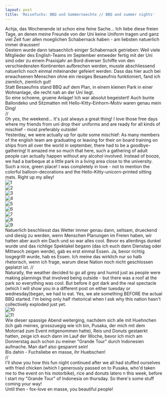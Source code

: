 ```yaml
---
layout: post
title: 'Reisefuchs: BBQ und Sommernaechte // BBQ and summer nights'
---
```


Achja, das Wochenende ist schon eine feine Sache... Ich liebe diese freien Tage, an denen meine Freunde von der Uni keine Uniform tragen und ganz viel Zeit fuer allen moeglichen Schabernack haben - am liebsten natuerlich immer draussen!  
Gestern wurde dann tatsaechlich einiger Schabernack getrieben: Weil viele Mitglieder des English-Teams im September entweder fertig mit der Uni sind oder zu einem Praxisjahr an Bord diverser Schiffe von den verschiedensten Kontinenten aufbrechen werden, musste abschliessend natuerlich noch einmal miteinander gefeiert werden. Dass das hier auch bei erwachsenen Menschen ohne ein riesiges Besaeufnis funktioniert, fand ich ziemlich, ziemlich gut!  
Statt Besaeufnis stand BBQ auf dem Plan, in einem kleinen Park in einer Wohnanlage, die recht nah an der Uni liegt.  
So eine schoene, gruene Anlage! Ich war absolut begeistert! Auch bunte Ballondeko und Sitzmatten mit Hello-Kitty-Einhorn-Motiv waren genau mein Ding!  
//  
Oh yes, the weekend... It's just always a great thing! I love those free days where my friends from uni drop their uniforms and are ready for all kinds of mischief - most preferably outside!  
Yesterday, we were actually up for quite some mischief: As many members of the english team are graduating or leaving for their on board training on ships from all over the world in september, there had to be a goodbye-gathering! It amazed me so much that here, such a gathering of adult people can actually happen without any alcohol involved. Instead of booze, we had a barbeque at a little park in a living area close to the university. Such a nice, green place! I was completely in love - not to mention the colorful balloon-decorations and the Hello-Kitty-unicorn-printed sitting mats. Right up my alley!  
![1](https://farm3.staticflickr.com/2932/14639184204_d5d965e4f1_c.jpg)  
![2](https://farm6.staticflickr.com/5490/14454743179_e9320a25ea_c.jpg)  
![3](https://farm6.staticflickr.com/5588/14454741108_282281c4cd_c.jpg)  
![4](https://farm4.staticflickr.com/3890/14638098361_65879ebfda_c.jpg)  
![5](https://farm6.staticflickr.com/5591/14640909272_fa778116e9_c.jpg)  
![6](https://farm6.staticflickr.com/5580/14641331075_a99b024827_c.jpg)  
![7](https://farm3.staticflickr.com/2932/14639162844_ab75c6262a_c.jpg)  
![8](https://farm4.staticflickr.com/3885/14454664630_063177b59d_c.jpg)  
![9](https://farm4.staticflickr.com/3866/14640900482_a5cc41a3cb_c.jpg)  
Natuerlich beschliesst das Wetter immer genau dann, seltsam, drueckend und diesig zu werden, wenn Menschen Planungen im Freien haben, wir hatten aber auch ein Dach und so war alles cool. Bevor es allerdings dunkel wurde und das richtige Spektakel begann (das ich euch dann Dienstag oder Mittwoch zeigen werde), gab es erst einmal Essen. Ja, bevor richtig losgegrillt wurde, hab es Essen. Ich meine das wirklich nur so halb rhetorisch, wenn ich frage, warum diese Nation noch nicht geschlossen geplatzt ist. 
//  
Naturally, the weather decided to go all grey and humid just as people were making plannings that involved being outside - but there was a roof at the park so everything was cool. But before it got dark and the real spectacle (which I will show you in a different post on either tuesday or wednesday)began, we had to eat. Yes, we ate something BEFORE the actual BBQ started. I'm being only half rhetorical when I ask why this nation hasn't collectively exploded just yet.   
![10](https://farm3.staticflickr.com/2910/14639137014_0c626f2a1c_c.jpg)  
![11](https://farm4.staticflickr.com/3901/14641305905_a676b5bb7b_c.jpg)  
Wie dieser spassige Abend weiterging, nachdem sich alle mit Huehnchen (ich gab meines, grosszuegig wie ich bin, Pusaka, der mich mit dem Motorrad zum Event mitgenommen hatte), Reis und Donuts gestaerkt hatten, zeige ich euch dann im Lauf der Woche, bevor ich mich am Donnerstag auch schon zu meiner "Grande Tour" durch Indonesien aufmache. Man darf also gespannt sein!  
Bis dahin - Fuchsliebe en masse, ihr Huebschen!  
//  
I'll show you how this fun night continued after we all had stuffed ourselves with fried chicken (which I generously passed on to Pusaka, who'd taken me to the event on his motorbike), rice and donuts latero n this week, before I start my "Grande Tour" of Indonesia on thursday. So there's some stuff coming your way!  
Until then - fox-love en masse, you beautiful people!  
